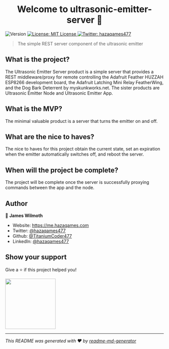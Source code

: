 <h1 align="center">Welcome to ultrasonic-emitter-server 👋</h1>
<p>
  <img alt="Version" src="https://img.shields.io/badge/version-0.1-blue.svg?cacheSeconds=2592000" />
  <a href="#" target="_blank">
    <img alt="License: MIT License" src="https://img.shields.io/badge/License-MIT License-yellow.svg" />
  </a>
  <a href="https://twitter.com/hazaqames477" target="_blank">
    <img alt="Twitter: hazaqames477" src="https://img.shields.io/twitter/follow/hazaqames477.svg?style=social" />
  </a>
</p>

> The simple REST server component of the ultrasonic emitter

## What is the project?

The Ultrasonic Emitter Server product is a simple server that provides a REST middleware/proxy for remote controlling the Adafruit Feather HUZZAH ESP8266 development board, the Adafruit Latching Mini Relay FeatherWing, and the Dog Bark Deterrent by myskunkworks.net. The sister products are Ultrasonic Emitter Node and Ultrasonic Emitter App.

## What is the MVP?

The minimal valuable product is a server that turns the emitter on and off.

## What are the nice to haves?

The nice to haves for this project obtain the current state, set an expiration when the emitter automatically switches off, and reboot the server.

## When will the project be complete?

The project will be complete once the server is successfully proxying commands between the app and the node.

## Author

👤 **James Wilmoth**

* Website: https://me.hazaqames.com
* Twitter: [@hazaqames477](https://twitter.com/hazaqames477)
* Github: [@TitaniumCoder477](https://github.com/TitaniumCoder477)
* LinkedIn: [@hazaqames477](https://linkedin.com/in/hazaqames477)

## Show your support

Give a ⭐️ if this project helped you!

<a href="https://www.patreon.com/TitaniumCoder477">
  <img src="https://c5.patreon.com/external/logo/become_a_patron_button@2x.png" width="160">
</a>

***
_This README was generated with ❤️ by [readme-md-generator](https://github.com/kefranabg/readme-md-generator)_
